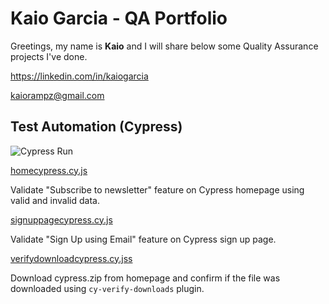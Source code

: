 # Kaio Garcia - QA Portfolio

Greetings, my name is **Kaio** and I will share below some Quality Assurance projects I've done.

https://linkedin.com/in/kaiogarcia

kaiorampz@gmail.com

## Test Automation (Cypress)
![Cypress Run](cypressautomation.gif)

[homecypress.cy.js](https://github.com/kaiorampz/QA-Portfolio/blob/main/homecypress.cy.js)

Validate "Subscribe to newsletter" feature on Cypress homepage using valid and invalid data.

[signuppagecypress.cy.js](https://github.com/kaiorampz/QA-Portfolio/blob/main/signuppagecypress.cy.js)

Validate "Sign Up using Email" feature on Cypress sign up page.

[verifydownloadcypress.cy.jss](https://github.com/kaiorampz/QA-Portfolio/blob/main/verifydownloadcypres.cy.js)

Download cypress.zip from homepage and confirm if the file was downloaded using `cy-verify-downloads` plugin.



